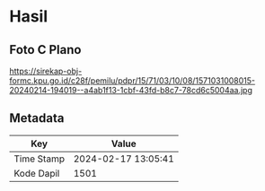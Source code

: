 # Hasil

## Foto C Plano

https://sirekap-obj-formc.kpu.go.id/c28f/pemilu/pdpr/15/71/03/10/08/1571031008015-20240214-194019--a4ab1f13-1cbf-43fd-b8c7-78cd6c5004aa.jpg


## Metadata

| Key        | Value               |
| ---------- | ------------------- |
| Time Stamp | 2024-02-17 13:05:41 |
| Kode Dapil | 1501                |



